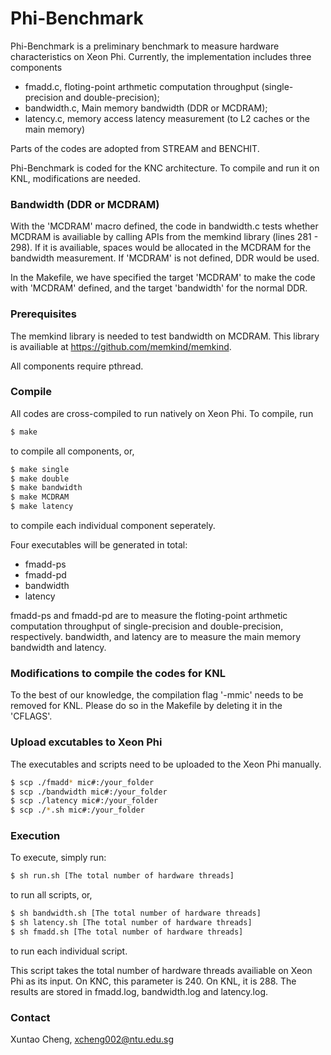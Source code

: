 # Phi-Benchmark

Phi-Benchmark is a preliminary benchmark to measure hardware characteristics on Xeon Phi. Currently, the implementation includes three components
  - fmadd.c, floting-point arthmetic computation throughput (single-precision and double-precision); 
  - bandwidth.c, Main memory bandwidth (DDR or MCDRAM);
  - latency.c, memory access latency measurement (to L2 caches or the main memory)

Parts of the codes are adopted from STREAM and BENCHIT. 

Phi-Benchmark is coded for the KNC architecture. To compile and run it on KNL, modifications are needed. 

### Bandwidth (DDR or MCDRAM)

With the 'MCDRAM' macro defined, the code in bandwidth.c tests whether MCDRAM is availiable by calling APIs from the memkind library (lines 281 - 298). If it is availiable, spaces would be allocated in the MCDRAM for the bandwidth measurement. If 'MCDRAM' is not defined, DDR would be used. 

In the Makefile, we have specified the target 'MCDRAM' to make the code with 'MCDRAM' defined, and the target 'bandwidth' for the normal DDR. 

### Prerequisites

The memkind library is needed to test bandwidth on MCDRAM. This library is availiable at https://github.com/memkind/memkind. 

All components require pthread. 

### Compile
All codes are cross-compiled to run natively on Xeon Phi. To compile, run

```sh
$ make
```
to compile all components, or,

```sh
$ make single
$ make double
$ make bandwidth
$ make MCDRAM
$ make latency
```
to compile each individual component seperately. 

Four executables will be generated in total:
  - fmadd-ps
  - fmadd-pd
  - bandwidth
  - latency

fmadd-ps and fmadd-pd are to measure the floting-point arthmetic computation throughput of single-precision and double-precision, respectively. bandwidth, and latency are to measure the main memory bandwidth and latency. 

### Modifications to compile the codes for KNL

To the best of our knowledge, the compilation flag '-mmic' needs to be removed for KNL. Please do so in the Makefile by deleting it in the 'CFLAGS'. 

### Upload excutables to Xeon Phi

The executables and scripts need to be uploaded to the Xeon Phi manually. 

```sh
$ scp ./fmadd* mic#:/your_folder
$ scp ./bandwidth mic#:/your_folder
$ scp ./latency mic#:/your_folder
$ scp ./*.sh mic#:/your_folder
```

### Execution

To execute, simply run:
```sh
$ sh run.sh [The total number of hardware threads]
```

to run all scripts, or, 

```sh
$ sh bandwidth.sh [The total number of hardware threads]
$ sh latency.sh [The total number of hardware threads]
$ sh fmadd.sh [The total number of hardware threads]
```

to run each individual script. 

This script takes the total number of hardware threads availiable on Xeon Phi as its input. On KNC, this parameter is 240. On KNL, it is 288. The results are stored in fmadd.log, bandwidth.log and latency.log.


### Contact
Xuntao Cheng, xcheng002@ntu.edu.sg
